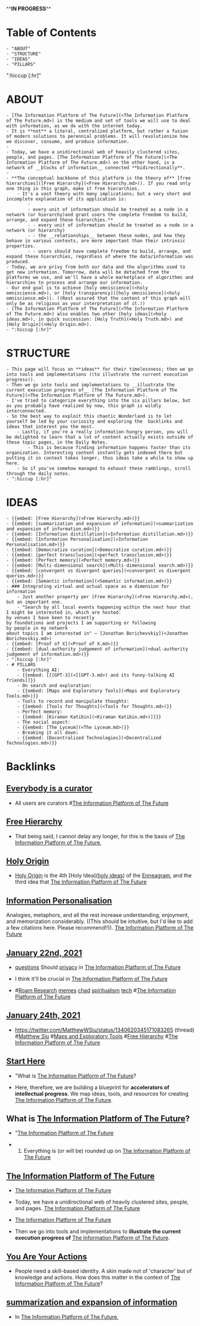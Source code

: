 ^^**__IN PROGRESS__**^^
# Table of Contents
    - "ABOUT"
    - "STRUCTURE"
    - "IDEAS"
    - "PILLARS"
":hiccup [:hr]"
# ABOUT
    - [The Information Platform of The Future](<The Information Platform of The Future.md>) is the medium and set of tools we will use to deal with information, as we do with the internet today. 
    - It is **not** a literal, centralized platform, but rather a fusion of modern solutions to perennial problems. It will revolutionize how we discover, consume, and produce information.
    - 
    - Today, we have a unidirectional web of heavily clustered sites, people, and pages. [The Information Platform of The Future](<The Information Platform of The Future.md>) on the other hand, is a network of __blocks of information__ connected **bidirectionally**.
    - 
    - **The conceptual backbone of this platform is the theory of** [free hierarchies]([Free Hierarchy](<Free Hierarchy.md>)). If you read only one thing in this graph, make it free hierarchies.
        - It's a vast theory with many implications; but a very short and incomplete explanation of its application is:
            - 
            - every unit of information should be treated as a node in a network (or hierarchy)and grant users the complete freedom to build, arrange, and expand these hierarchies.**
            - - every unit of information should be treated as a node in a network (or hierarchy)
            - - the __relationships__ between these nodes, and how they behave in various contexts, are more important than their intrinsic properties.
            - - users should have complete freedom to build, arrange, and expand these hierarchies, regardless of where the data/information was produced.
    - Today, we are privy from both our data and the algorithms used to get new information. Tomorrow, data will be detached from the platforms we use, and we'll have a whole marketplace of algorithms and hierarchies to process and arrange our information. 
    - Our end goal is to achieve [holy omniscience](<holy omniscience.md>), or [holy transparency]([holy omniscience](<holy omniscience.md>)). ((Rest assured that the content of this graph will only be as religious as your interpretation of it.))
    - [The Information Platform of The Future](<The Information Platform of The Future.md>) also enables two other [holy ideas](<holy ideas.md>), in quick succession: [Holy Truth](<Holy Truth.md>) and [Holy Origin](<Holy Origin.md>).
    - ":hiccup [:hr]"
# STRUCTURE
    - This page will focus on **ideas** for their timelessness; then we go into tools and implementations ((to illustrate the current execution progress)).
    - Then we go into tools and implementations to __illustrate the current execution progress of__ [The Information Platform of The Future](<The Information Platform of The Future.md>).
    - I've tried to categorize everything into the six pillars below, but as you probably have realized by now, this graph is wildly interconnected. 
    - So the best way to exploit this chaotic Wonderland is to let yourself be led by your curiosity and exploring the  backlinks and ideas that interest you the most.
        - Lastly, if you're a really information-hungry person, you will be delighted to learn that a lot of content actually exists outside of these topic pages, in the Daily Notes.
            - This is because finding information happens faster than its organization. Interesting content instantly gets indexed there but putting it in context takes longer, thus ideas take a while to show up here. 
        - So if you've somehow managed to exhaust these ramblings, scroll through the daily notes. 
    - ":hiccup [:hr]"
# IDEAS
    - {{embed: [Free Hierarchy](<Free Hierarchy.md>)}}
    - {{embed: [summarization and expansion of information](<summarization and expansion of information.md>)}}
    - {{embed: [Information distillation](<Information distillation.md>)}}
    - {{embed: [Information Personalisation](<Information Personalisation.md>)}}
    - {{embed: [Democratize curation](<Democratize curation.md>)}}
    - {{embed: [perfect transclusion](<perfect transclusion.md>)}}
    - {{embed: [Perfect memory](<Perfect memory.md>)}}
    - {{embed: [Multi-dimensional search](<Multi-dimensional search.md>)}}
    - {{embed: [convergent vs divergent queries](<convergent vs divergent queries.md>)}}
    - {{embed: [Semantic information](<Semantic information.md>)}}
    - ### Integrating virtual and actual space as a dimension for information
        - Just another property per [Free Hierarchy](<Free Hierarchy.md>), but an important one. 
        - "Search by all local events happening within the next hour that I might be interested in, which are hosted:
    by venues I have been to recently
    by foundations and projects I am supporting or following
    by people in my network
    about topics I am interested in" — [Jonathan Borichevskiy](<Jonathan Borichevskiy.md>)
    - {{embed: [Proof of X](<Proof of X.md>)}}
    - {{embed: [dual-authority judgement of information](<dual-authority judgement of information.md>)}}
    - ":hiccup [:hr]"
    - # PILLARS
        - Everything AI:
        - {{embed: [[[GPT-3](<[[GPT-3.md>) and its funny-talking AI friends]]}}
        - On search and exploration:
        - {{embed: [Maps and Exploratory Tools](<Maps and Exploratory Tools.md>)}}
        - Tools to record and manipulate thoughts:
        - {{embed: [Tools for Thoughts](<Tools for Thoughts.md>)}}
        - Perfect memory:
        - {{embed: [Kiraman Katibin](<Kiraman Katibin.md>)]]}}
        - The social aspect:
        - {{embed: [The Lyceum](<The Lyceum.md>)}}
        - Breaking it all down:
        - {{embed: [Decentralized Technologies](<Decentralized Technologies.md>)}}

# Backlinks
## [Everybody is a curator](<Everybody is a curator.md>)
- All users are curators #[The Information Platform of The Future](<The Information Platform of The Future.md>)

## [Free Hierarchy](<Free Hierarchy.md>)
- That being said, I cannot delay any longer, for this is the basis of [The Information Platform of The Future](<The Information Platform of The Future.md>),

## [Holy Origin](<Holy Origin.md>)
- [Holy Origin](<Holy Origin.md>) is the 4th [Holy Idea]([holy ideas](<holy ideas.md>)) of the [Enneagram](<Enneagram.md>), and the third idea that [The Information Platform of The Future](<The Information Platform of The Future.md>)

## [Information Personalisation](<Information Personalisation.md>)
Analogies, metaphors, and all the rest increase understanding, enjoyment, and memorization considerably. ((This should be intuitive, but I'd like to add a few citations here. Please recommend!!)). [The Information Platform of The Future](<The Information Platform of The Future.md>)

## [January 22nd, 2021](<January 22nd, 2021.md>)
- [questions](<questions.md>) Should [privacy](<privacy.md>) in [The Information Platform of The Future](<The Information Platform of The Future.md>)

- I think it'll be crucial in [The Information Platform of The Future](<The Information Platform of The Future.md>)

- #[Roam Research](<Roam Research.md>) [memes](<memes.md>) [chad](<chad.md>) [spiritualism](<spiritualism.md>) [tech](<tech.md>) #[The Information Platform of The Future](<The Information Platform of The Future.md>)

## [January 24th, 2021](<January 24th, 2021.md>)
- https://twitter.com/MatthewWSiu/status/1340620345171083265 (thread) #[Matthew Siu](<Matthew Siu.md>) #[Maps and Exploratory Tools](<Maps and Exploratory Tools.md>) #[Free Hierarchy](<Free Hierarchy.md>) #[The Information Platform of The Future](<The Information Platform of The Future.md>)

## [Start Here](<Start Here.md>)
- "What is [The Information Platform of The Future](<The Information Platform of The Future.md>)?

- Here, therefore, we are building a blueprint for **accelerators of intellectual progress**. We map ideas, tools, and resources for creating [The Information Platform of The Future](<The Information Platform of The Future.md>).

## What is [The Information Platform of The Future](<The Information Platform of The Future.md>)?

- "[The Information Platform of The Future](<The Information Platform of The Future.md>)

- 1. Everything is (or will be) rounded up on [The Information Platform of The Future](<The Information Platform of The Future.md>)

## [The Information Platform of The Future](<The Information Platform of The Future.md>)
- [The Information Platform of The Future](<The Information Platform of The Future.md>)

- Today, we have a unidirectional web of heavily clustered sites, people, and pages. [The Information Platform of The Future](<The Information Platform of The Future.md>)

- [The Information Platform of The Future](<The Information Platform of The Future.md>)

- Then we go into tools and implementations to __illustrate the current execution progress of__ [The Information Platform of The Future](<The Information Platform of The Future.md>).

## [You Are Your Actions](<You Are Your Actions.md>)
- People need a skill-based identity. A skin made not of 'character' but of knowledge and actions. How does this matter in the context of [The Information Platform of The Future](<The Information Platform of The Future.md>)?

## [summarization and expansion of information](<summarization and expansion of information.md>)
- In [The Information Platform of The Future](<The Information Platform of The Future.md>),

